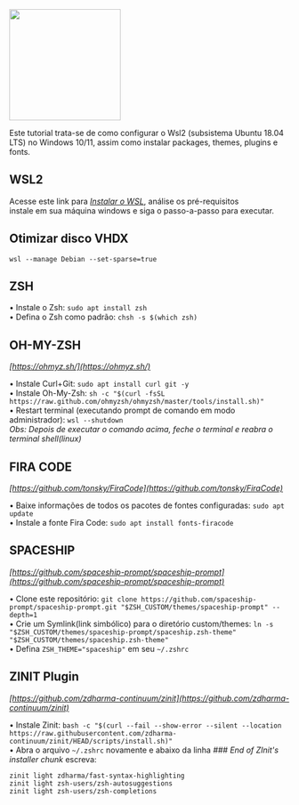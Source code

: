 <img height="200em" src="https://assets.ubuntu.com/v1/ad89548e-ubuntu-on-wsl.png" >

Este tutorial trata-se de como configurar o Wsl2 (subsistema Ubuntu 18.04 LTS) no Windows 10/11, assim como instalar packages, themes, plugins e fonts.

## WSL2

Acesse este link para _[Instalar o WSL](https://docs.microsoft.com/pt-br/windows/wsl/install)_, análise os pré-requisitos <br> instale em sua máquina windows e siga o passo-a-passo para executar.

## Otimizar disco VHDX
```wsl --manage Debian --set-sparse=true```

## ZSH

• Instale o Zsh: `sudo apt install zsh`<br>
• Defina o Zsh como padrão: `chsh -s $(which zsh)`

## OH-MY-ZSH

_[https://ohmyz.sh/](https://ohmyz.sh/)_

• Instale Curl+Git: `sudo apt install curl git -y`<br>
• Instale Oh-My-Zsh: `sh -c "$(curl -fsSL https://raw.github.com/ohmyzsh/ohmyzsh/master/tools/install.sh)"`<br>
• Restart terminal (executando prompt de comando em modo administrador): `wsl --shutdown`<br>
_Obs: Depois de executar o comando acima, feche o terminal e reabra o terminal shell(linux)_

## FIRA CODE

_[https://github.com/tonsky/FiraCode](https://github.com/tonsky/FiraCode)_

• Baixe informações de todos os pacotes de fontes configuradas: `sudo apt update`<br>
• Instale a fonte Fira Code: `sudo apt install fonts-firacode`<br>

## SPACESHIP

_[https://github.com/spaceship-prompt/spaceship-prompt](https://github.com/spaceship-prompt/spaceship-prompt)_

• Clone este repositório: `git clone https://github.com/spaceship-prompt/spaceship-prompt.git "$ZSH_CUSTOM/themes/spaceship-prompt" --depth=1`<br>
• Crie um Symlink(link simbólico) para o diretório custom/themes: `ln -s "$ZSH_CUSTOM/themes/spaceship-prompt/spaceship.zsh-theme" "$ZSH_CUSTOM/themes/spaceship.zsh-theme"`<br>
• Defina `ZSH_THEME="spaceship"` em seu `~/.zshrc`

## ZINIT Plugin

_[https://github.com/zdharma-continuum/zinit](https://github.com/zdharma-continuum/zinit)_

• Instale Zinit: `bash -c "$(curl --fail --show-error --silent --location https://raw.githubusercontent.com/zdharma-continuum/zinit/HEAD/scripts/install.sh)"`<br>
• Abra o arquivo `~/.zshrc` novamente e abaixo da linha _### End of ZInit's installer chunk_ escreva:

`zinit light zdharma/fast-syntax-highlighting`<br>
`zinit light zsh-users/zsh-autosuggestions`<br>
`zinit light zsh-users/zsh-completions`
